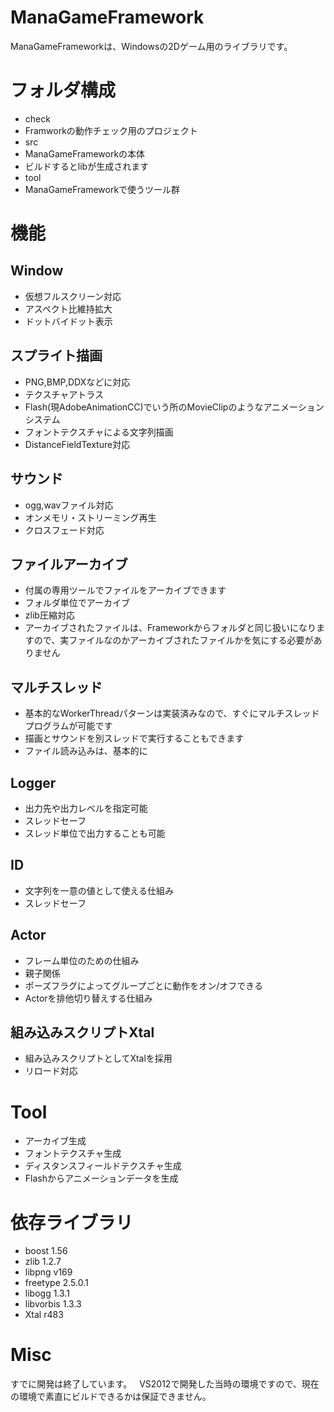 # ManaGameFramework
ManaGameFrameworkは、Windowsの2Dゲーム用のライブラリです。  

# フォルダ構成
* check
 * Framworkの動作チェック用のプロジェクト
* src
 * ManaGameFrameworkの本体
 * ビルドするとlibが生成されます
* tool
 * ManaGameFrameworkで使うツール群 
 
# 機能  
## Window
* 仮想フルスクリーン対応
 * アスペクト比維持拡大
 * ドットバイドット表示
 
## スプライト描画
* PNG,BMP,DDXなどに対応
* テクスチャアトラス
* Flash(現AdobeAnimationCC)でいう所のMovieClipのようなアニメーションシステム
* フォントテクスチャによる文字列描画
 * DistanceFieldTexture対応
  
## サウンド
* ogg,wavファイル対応
* オンメモリ・ストリーミング再生
* クロスフェード対応
 
## ファイルアーカイブ
* 付属の専用ツールでファイルをアーカイブできます
 * フォルダ単位でアーカイブ
 * zlib圧縮対応
 * アーカイブされたファイルは、Frameworkからフォルダと同じ扱いになりますので、実ファイルなのかアーカイブされたファイルかを気にする必要がありません
 
## マルチスレッド
* 基本的なWorkerThreadパターンは実装済みなので、すぐにマルチスレッドプログラムが可能です
* 描画とサウンドを別スレッドで実行することもできます
* ファイル読み込みは、基本的に
 
## Logger
* 出力先や出力レベルを指定可能
* スレッドセーフ
 * スレッド単位で出力することも可能
  
## ID
* 文字列を一意の値として使える仕組み
* スレッドセーフ
  
## Actor
* フレーム単位のための仕組み
* 親子関係
* ポーズフラグによってグループごとに動作をオン/オフできる
* Actorを排他切り替えする仕組み
  
## 組み込みスクリプトXtal
* 組み込みスクリプトとしてXtalを採用
* リロード対応

# Tool
* アーカイブ生成
* フォントテクスチャ生成
* ディスタンスフィールドテクスチャ生成
* Flashからアニメーションデータを生成


# 依存ライブラリ
* boost 1.56
* zlib 1.2.7
* libpng v169
* freetype 2.5.0.1
* libogg 1.3.1
* libvorbis 1.3.3
* Xtal r483
  
# Misc
すでに開発は終了しています。  
VS2012で開発した当時の環境ですので、現在の環境で素直にビルドできるかは保証できません。
